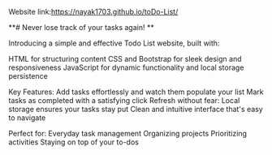 Website link:https://nayak1703.github.io/toDo-List/

**# Never lose track of your tasks again! **

Introducing a simple and effective Todo List website, built with:

HTML for structuring content
CSS and Bootstrap for sleek design and responsiveness
JavaScript for dynamic functionality and local storage persistence

Key Features:
Add tasks effortlessly and watch them populate your list
Mark tasks as completed with a satisfying click
Refresh without fear: Local storage ensures your tasks stay put
Clean and intuitive interface that's easy to navigate


Perfect for:
Everyday task management
Organizing projects
Prioritizing activities
Staying on top of your to-dos
